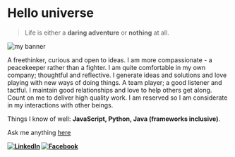 # Hello universe
> Life is either a **daring adventure** or  **nothing** at all.

![my banner](https://res.cloudinary.com/doltfsoo1/image/upload/v1594630833/mines/linkedin_i3dz9l.png)

A freethinker, curious and open to ideas. I am more compassionate - a peacekeeper rather than a fighter. I am quite comfortable in my own company; thoughtful and reflective. I generate ideas and solutions and love playing with new ways of doing things. A team player; a good listener and tactful. I maintain good relationships and love to help others get along. Count on me to deliver high quality work. I am reserved so I am considerate in my interactions with other beings. 

Things I know of well: **JavaScript, Python, Java (frameworks inclusive)**.

Ask me anything [here](https://github.com/yegow/issues/new)

**<a href="https://www.linkedin.com/in/yego-allan-8b00258b/" target="_blank"><img src="https://img.shields.io/badge/LinkedIn-%230077B5.svg?&style=flat-square&logo=linkedin&logoColor=white" alt="LinkedIn"></a>
<a href="https://www.facebook.com/yego.allan" target="_blank"><img src="https://img.shields.io/badge/Facebook-%231877F2.svg?&style=flat-square&logo=facebook&logoColor=white" alt="Facebook"></a>**
